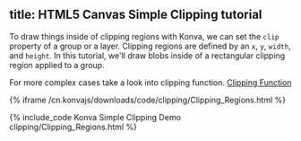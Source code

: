 title: HTML5 Canvas Simple Clipping tutorial
---

To draw things inside of clipping regions with Konva, we can set the `clip`
property of a group or a layer.
Clipping regions are defined by an `x`, `y`, `width`, and `height`.  In this tutorial,
we'll draw blobs inside of a rectangular clipping region applied to a group.

For more complex cases take a look into clipping function. [Clipping Function](/docs/clipping/Clipping_Function.html)

{% iframe /cn.konvajs/downloads/code/clipping/Clipping_Regions.html %}

{% include_code Konva Simple Clipping Demo clipping/Clipping_Regions.html %}
